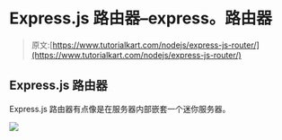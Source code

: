# Express.js 路由器–express。路由器

> 原文:[https://www.tutorialkart.com/nodejs/express-js-router/](https://www.tutorialkart.com/nodejs/express-js-router/)

## Express.js 路由器

Express.js 路由器有点像是在服务器内部嵌套一个迷你服务器。

[![](../Images/925da31b32d6bc3827932f6c8afb11bb.png)](https://www.tutorialkart.com/)